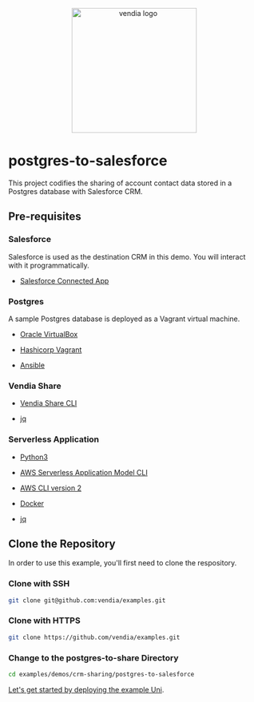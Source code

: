 <p align="center">
  <a href="https://vendia.net/">
    <img src="https://www.vendia.net/images/logo/black.svg" alt="vendia logo" width="250px">
  </a>
</p>

# postgres-to-salesforce

This project codifies the sharing of account contact data stored in a Postgres database with Salesforce CRM.

## Pre-requisites

### Salesforce

Salesforce is used as the destination CRM in this demo. You will interact with it programmatically.

* [Salesforce Connected App](https://help.salesforce.com/s/articleView?id=sf.connected_app_overview.htm&type=5)

### Postgres

A sample Postgres database is deployed as a Vagrant virtual machine.

* [Oracle VirtualBox](https://www.virtualbox.org/wiki/Downloads)

* [Hashicorp Vagrant](https://www.vagrantup.com/downloads)

* [Ansible](https://www.ansible.com/)

### Vendia Share

* [Vendia Share CLI](https://vendia.net/docs/share/cli)

* [jq](https://stedolan.github.io/jq/)

### Serverless Application

* [Python3](https://www.python.org/download)

* [AWS Serverless Application Model CLI](https://docs.aws.amazon.com/serverless-application-model/latest/developerguide/serverless-sam-cli-install.html)

* [AWS CLI version 2](https://docs.aws.amazon.com/cli/latest/userguide/install-cliv2.html)

* [Docker](https://docs.docker.com/install/)

* [jq](https://stedolan.github.io/jq/)

## Clone the Repository

In order to use this example, you'll first need to clone the respository.

### Clone with SSH

```bash
git clone git@github.com:vendia/examples.git
```

### Clone with HTTPS

```bash
git clone https://github.com/vendia/examples.git
```

### Change to the postgres-to-share Directory

```bash
cd examples/demos/crm-sharing/postgres-to-salesforce
```

[Let's get started by deploying the example Uni](./deploy-uni.md).
